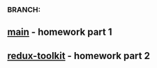 ### BRANCH:

## [main](055b837fa050bb196ef0bdb0ab50bae5040e9119) - homework part 1

## [redux-toolkit](https://github.com/Marinessa393/goit-react-hw-06-phonebook/tree/redux-toolkit) - homework part 2

